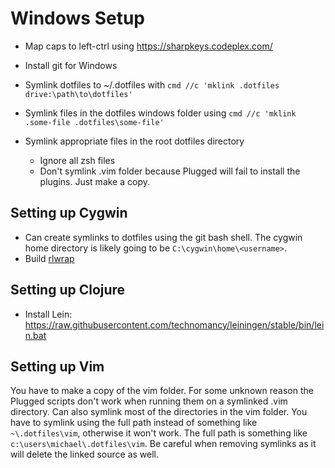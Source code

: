 # Windows Setup

* Map caps to left-ctrl using https://sharpkeys.codeplex.com/
* Install git for Windows

* Symlink dotfiles to ~/.dotfiles with `cmd //c 'mklink .dotfiles drive:\path\to\dotfiles'`
* Symlink files in the dotfiles windows folder using `cmd //c 'mklink .some-file .dotfiles\some-file'`
* Symlink appropriate files in the root dotfiles directory
  * Ignore all zsh files
  * Don't symlink .vim folder because Plugged will fail to install the plugins.
    Just make a copy.

## Setting up Cygwin

* Can create symlinks to dotfiles using the git bash shell. The cygwin home directory
  is likely going to be `C:\cygwin\home\<username>`.
* Build [rlwrap](https://github.com/hanslub42/rlwrap)

## Setting up Clojure

* Install Lein: https://raw.githubusercontent.com/technomancy/leiningen/stable/bin/lein.bat

## Setting up Vim

You have to make a copy of the vim folder. For some unknown reason the Plugged scripts
don't work when running them on a symlinked .vim directory. Can also symlink most of the
directories in the vim folder. You have to symlink using the full path instead of
something like `~\.dotfiles\vim`, otherwise it won't work. The full path is something like
`c:\users\michael\.dotfiles\vim`. Be careful when removing symlinks as it will delete the
linked source as well.

